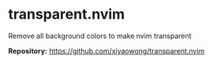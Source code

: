 # transparent.nvim

Remove all background colors to make nvim transparent

**Repository:** <https://github.com/xiyaowong/transparent.nvim>
